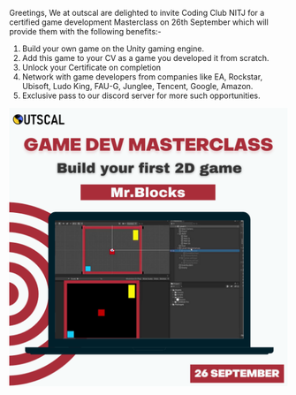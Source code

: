 Greetings, 
We at outscal are delighted to invite Coding Club NITJ for a certified game development Masterclass on 26th September which will provide them with the following benefits:-

1) Build your own game on the Unity gaming engine.
2) Add this game to your CV as a game you developed it from scratch.
3) Unlock your Certificate on completion 
4) Network with game developers from companies like EA, Rockstar, Ubisoft, Ludo King, FAU-G, Junglee, Tencent, Google, Amazon.
5) Exclusive pass to our discord server for more such opportunities.

![Image](/2021/september/utils/gameDev.png)